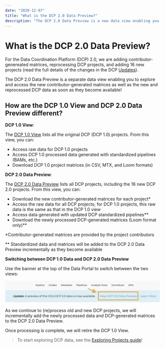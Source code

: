 ```yaml
---
date: "2020-12-07"
title: "What is the DCP 2.0 Data Preview?"
description: "The DCP 2.0 Data Preview is a new data view enabling you to explore and access the new and reprocessed DCP data as soon as they become available."
---
```


# What is the DCP 2.0 Data Preview?

For the Data Coordination Platform (DCP) 2.0, we are adding contributor-genereated matrices, reprocessing DCP projects, and adding 16 new projects (read the full details of the changes in the DCP [Updates](/dcp-updates)).  

The DCP 2.0 Data Preview is a separate data view enabling you to explore and access the new contributor-generated matrices as well as the new and reprocessed DCP data as soon as they become available! 

## How are the DCP 1.0 View and DCP 2.0 Data Preview different?

**DCP 1.0 View**:

The [DCP 1.0 View](https://data.humancellatlas.org/explore/projects?filter=%5B%7B%22facetName%22:%22genusSpecies%22,%22terms%22:%5B%22Homo%20sapiens%22%5D%7D%5D&catalog=dcp1) lists all the original DCP (DCP 1.0) projects. 
From this view, you can:
- Access raw data for DCP 1.0 projects
- Access DCP 1.0 processed data generated with standardized pipelines (BAMs, etc.)
- Download DCP 1.0 project matrices (in CSV, MTX, and Loom formats)

**DCP 2.0 Data Preview**:

The [DCP 2.0 Data Preview](https://data.humancellatlas.org/explore/projects?filter=%5B%7B%22facetName%22:%22genusSpecies%22,%22terms%22:%5B%22Homo%20sapiens%22%5D%7D%5D&catalog=dcp2) lists all DCP projects, including the 16 new DCP 2.0 projects.
From this view, you can:
- Download the new contributor-generated matrices for each project* 
- Access the raw data for all DCP projects; for DCP 1.0 projects, this raw data is the same as that in the DCP 1.0 view 
- Access data generated with updated DCP standardized pipelines**
- Download the newly processed DCP-generated matrices (Loom format only)**

\*Contributor-generated matrices are provided by the project contributors 

** Standardized data and matrices will be added to the DCP 2.0 Data Preview incrementally as they become available

**Switching between DCP 1.0 Data and DCP 2.0 Data Preview**

Use the banner at the top of the Data Portal to switch between the two views:

![Data Preview](../../guides/_images/data_preview_2.png "Data Preview")


As we continue to (re)process old and new DCP projects, we will incrementally add the newly processed data and DCP-generated matrices to the DCP 2.0 Data Preview. 

Once processing is complete, we will retire the DCP 1.0 View. 

> To start exploring DCP data, see the [Exploring Projects guide](/guides)!
